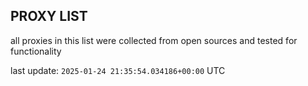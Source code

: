 ## PROXY LIST

all proxies in this list were collected from open sources and tested for functionality

last update: `2025-01-24 21:35:54.034186+00:00` UTC